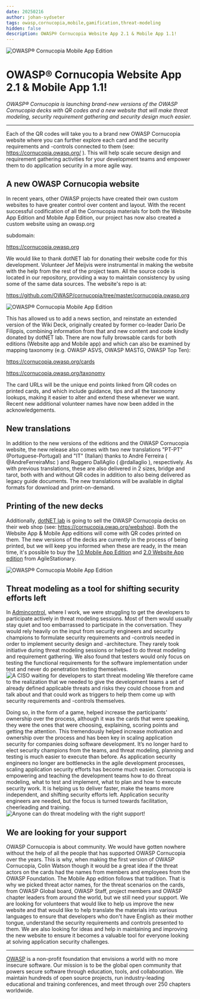 ```yaml
---
date: 20250216
author: johan-sydseter
tags: owasp,cornucopia,mobile,gamification,threat-modeling
hidden: false
description: OWASP® Cornucopia Website App 2.1 & Mobile App 1.1!
---
```

![OWASP® Cornucopia Mobile App Edition](new-release.jpeg)

# OWASP® Cornucopia Website App 2.1 & Mobile App 1.1!


_OWASP® Cornucopia is launching brand-new versions of the OWASP Cornucopia decks with QR codes and a new website that will make threat modeling, security requirement gathering and security design much easier._

----------------------------------------------------------------------------------------------------------------------------------------------------------------------------------------------

Each of the QR codes will take you to a brand new OWASP Cornucopia website where you can further explore each card and the security requirements and -controls connected to them  (see: https://cornucopia.owasp.org/ ).
This will help scale secure design and requirement gathering activities for your development teams and empower them to do application security in a more agile way. 

## A new OWASP Cornucopia website

In recent years, other OWASP projects have created their own custom websites to have greater control over content and layout. With the recent successful codification of all the Cornucopia materials for both the Website App Edition and Mobile App Edition, our project has now also created a custom website using an owasp.org

subdomain:

https://cornucopia.owasp.org

We would like to thank dotNET lab for donating their website code for this development. Volunteer Jef Meijvis were instrumental in making the website with the help from the rest of the project team. All the source code is located in our repository, providing a way to maintain consistency by using some of the same data sources. The website's repo is at:

https://github.com/OWASP/cornucopia/tree/master/cornucopia.owasp.org

![OWASP® Cornucopia Mobile App Edition](88hocuor5xffejhqn9pj.jpg)

This has allowed us to add a news section, and reinstate an extended version of the Wiki Deck, originally created by former co-leader Darío De Filippis, combining information from that and new content and code kindly donated by dotNET lab. There are now fully browsable cards for both editions (Website app and Mobile app) and which can also be examined by mapping taxonomy (e.g. OWASP ASVS, OWASP MASTG, OWASP Top Ten):

https://cornucopia.owasp.org/cards

https://cornucopia.owasp.org/taxonomy

The card URLs will be the unique end points linked from QR codes on printed cards, and which include guidance, tips and all the taxonomy lookups, making it easier to alter and extend these whenever we want. Recent new additional volunteer names have now been added in the acknowledgements.

## New translations

In addition to the new versions of the editions and the OWASP Cornucopia website, the new release also comes with two new translations "PT-PT" (Portuguese-Portugal) and "IT" (Italian) thanks to André Ferreira ( @AndreFerreiraMsc ) and Ruggero DallAglio ( @rdallaglio ), respectively. As with previous translations, these are also delivered in 2 sizes, bridge and tarot, both with and without QR codes in addition to also being delivered as legacy guide documents. The new translations will be available in digital formats for download and print-on-demand.

## Printing of the new decks

Additionally, [dotNET lab](https://dotnetlab.eu/) is going to sell the OWASP Cornucopia decks on their web shop (see: https://cornucopia.owap.org/webshop). Both the Website App & Mobile App editions will come with QR codes printed on them.
The new versions of the decks are currently in the process of being printed, but we will keep you informed when these are ready, in the mean time, it's possible to buy the [1.0 Mobile App Edition](https://agilestationery.com/products/owasp-cornucopia-mobile-app-edition-threat-modeling-cards?pr_prod_strat=jac&pr_rec_id=86844c1b8&pr_rec_pid=9497729237285&pr_ref_pid=4756732510279&pr_seq=uniform) and [2.0 Website App edition](https://agilestationery.com/products/owasp-cornucopia-2-0-website-app-edition-threat-modeling-cards?pr_prod_strat=e5_desc&pr_rec_id=86844c1b8&pr_rec_pid=9488500654373&pr_ref_pid=4756732510279&pr_seq=uniform) from AgileStationary.

![OWASP® Cornucopia Mobile App Edition](1ipei39zup4rku99eg8x.jpg)


## Threat modeling as a tool for shifting security efforts left
In [Admincontrol](https://admincontrol.com/), where I work, we were struggling to get the developers to participate actively in threat modeling sessions. Most of them would usually stay quiet and too embarrassed to participate in the conversation. They would rely heavily on the input from security engineers and security champions to formulate security requirements and -controls needed in order to implement security design and -architecture. 
They rarely took initiative during threat modeling sessions or helped to do threat modeling and requirement gathering. We also found that testers would only focus on testing the functional requirements for the software implementation under test and never do penetration testing themselves. 
![A CISO waiting for developers to start threat modeling](z3m5opolajoemifjjpa2.jpg)
We therefore came to the realization that we needed to give the development teams a set of already defined applicable threats and risks they could choose from and talk about and that could work as triggers to help them come up with security requirements and -controls themselves.

Doing so, in the form of a game, helped increase the participants' ownership over the process, although it was the cards that were speaking, they were the ones that were choosing, explaining, scoring points and getting the attention.
This tremendously helped increase motivation and ownership over the process and has been key in scaling application security for companies doing software development. It’s no longer hard to elect security champions from the teams, and threat modeling, planning and testing is much easier to execute than before.
As application security engineers no longer are bottlenecks in the agile development processes, scaling application security efforts has become much easier. Cornucopia is empowering and teaching the development teams how to do threat modeling, what to test and implement, what to plan and how to execute security work. It is helping us to deliver faster, make the teams more independent, and shifting security efforts left. Application security engineers are needed, but the focus is turned towards facilitation, cheerleading and training.
![Anyone can do threat modeling with the right support!](e1a12zg3g57d17aqjkpr.jpg)


## We are looking for your support
OWASP Cornucopia is about community. We would have gotten nowhere without the help of all the people that has supported OWASP Cornucopia over the years. This is why, when making the first version of OWASP Cornucopia, Colin Watson though it would be a great idea if the threat actors on the cards had the names from members and employees from the OWASP Foundation. The Mobile App edition follows that tradition. That is why we picked threat actor names, for the threat scenarios on the cards, from OWASP Global board, OWASP Staff, project members and OWASP chapter leaders from around the world, but we still need your support. We are looking for volunteers that would like to help us improve the new website and that would like to help translate the materials into various languages to ensure that developers who don't have English as their mother tongue, understand the security requirements and controls presented to them. We are also looking for ideas and help in maintaining and improving the new website to ensure it becomes a valuable tool for everyone looking at solving application security challenges.

---

[OWASP](https://owasp.org) is a non-profit foundation that envisions a world with no more insecure software. Our mission is to be the global open community that powers secure software through education, tools, and collaboration. We maintain hundreds of open source projects, run industry-leading educational and training conferences, and meet through over 250 chapters worldwide.
